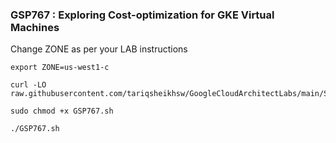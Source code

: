 ### GSP767 :  Exploring Cost-optimization for GKE Virtual Machines 

Change ZONE as per your LAB instructions
```
export ZONE=us-west1-c
```

```
curl -LO raw.githubusercontent.com/tariqsheikhsw/GoogleCloudArchitectLabs/main/Solutions/GSP767.sh

sudo chmod +x GSP767.sh

./GSP767.sh
```
